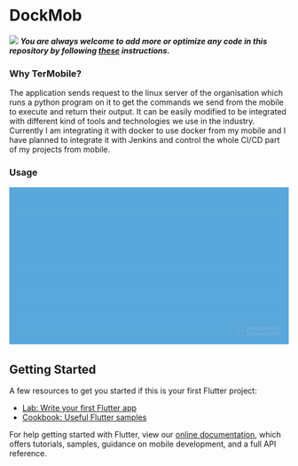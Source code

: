 # DockMob
![](https://cdn.hipwallpaper.com/i/72/14/7qMgZu.jpg)
***You are always welcome to add more or optimize any code in this repository by following [these](https://github.com/Aman9026/Dock-Mob/blob/master/CONTRIBUTING.md) instructions.***


### Why TerMobile?
The application sends request to the linux server of the organisation which runs a python program on it to get the commands we send from the mobile to execute and return their output. It can be easily modified to be integrated with different kind of tools and technologies we use in the industry. Currently I am integrating it with docker to use docker from my mobile and I have planned to integrate it with Jenkins and control the whole CI/CD part of my projects from mobile.

### Usage
![demogif](https://github.com/Aman9026/Dock-Mob/blob/master/DEMO/ezgif.com-video-to-gif.gif)

## Getting Started

A few resources to get you started if this is your first Flutter project:

- [Lab: Write your first Flutter app](https://flutter.dev/docs/get-started/codelab)
- [Cookbook: Useful Flutter samples](https://flutter.dev/docs/cookbook)

For help getting started with Flutter, view our
[online documentation](https://flutter.dev/docs), which offers tutorials,
samples, guidance on mobile development, and a full API reference.

